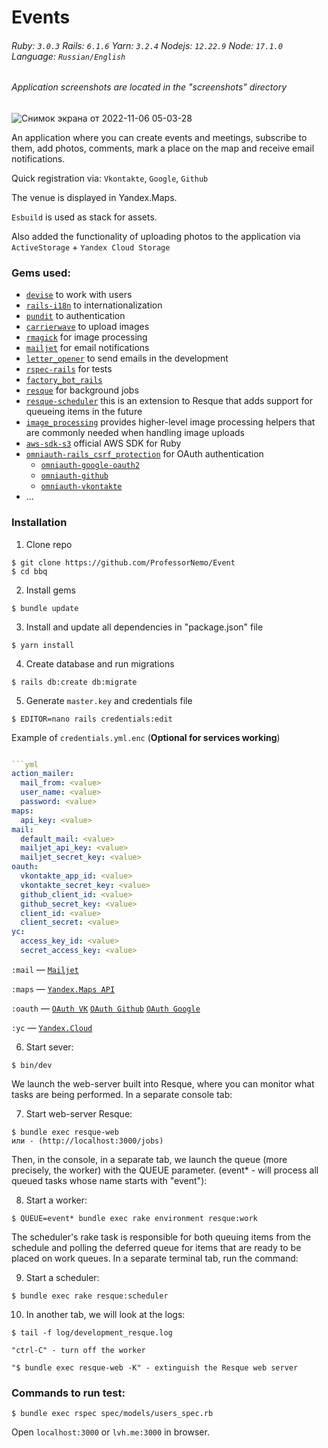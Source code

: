 # Events

###### Ruby: `3.0.3` Rails: `6.1.6` Yarn: `3.2.4` Nodejs: `12.22.9` Node: `17.1.0` Language: `Russian/English`
###### Application screenshots are located in the "screenshots" directory
![Снимок экрана от 2022-11-06 05-03-28](https://user-images.githubusercontent.com/102049907/200151043-9fa8f342-f911-4546-9312-8c6d1a85bb4b.png)


An application where you can create events and meetings, subscribe to them, add photos, comments, mark a place on the map and receive email notifications.

Quick registration via: `Vkontakte`, `Google`, `Github`

The venue is displayed in Yandex.Maps.

`Esbuild` is used as stack for assets.

Also added the functionality of uploading photos to the application via `ActiveStorage` + `Yandex Cloud Storage`

### Gems used:

- [`devise`](https://github.com/heartcombo/devise) to work with users
- [`rails-i18n`](https://github.com/svenfuchs/rails-i18n) to internationalization
- [`pundit`](https://github.com/varvet/pundit) to authentication
- [`carrierwave`](https://github.com/carrierwaveuploader/carrierwave) to upload images
- [`rmagick`](https://github.com/rmagick/rmagick) for image processing
- [`mailjet`](https://github.com/mailjet/mailjet-gem) for email notifications
- [`letter_opener`](https://github.com/ryanb/letter_opener) to send emails in the development
- [`rspec-rails`](https://github.com/rspec/rspec-rails) for tests
- [`factory_bot_rails`](https://github.com/thoughtbot/factory_bot_rails)
- [`resque`](https://github.com/resque/resque) for background jobs
- [`resque-scheduler`](https://github.com/resque/resque-scheduler) this is an extension to Resque that adds
support for queueing items in the future
- [`image_processing`](https://github.com/janko/image_processing) provides higher-level image processing helpers that are commonly needed when handling image uploads
- [`aws-sdk-s3`](https://github.com/aws/aws-sdk-ruby) official AWS SDK for Ruby
- [`omniauth-rails_csrf_protection`](https://github.com/cookpad/omniauth-rails_csrf_protection) for OAuth authentication
  - [`omniauth-google-oauth2`](https://github.com/zquestz/omniauth-google-oauth2)
  - [`omniauth-github`](https://github.com/omniauth/omniauth-github)
  - [`omniauth-vkontakte`](https://github.com/mamantoha/omniauth-vkontakte)
- ...

### Installation

1. Clone repo
```
$ git clone https://github.com/ProfessorNemo/Event
$ cd bbq
```

2. Install gems
```
$ bundle update
```

3. Install and update all dependencies in "package.json" file
```
$ yarn install
```

4. Create database and run migrations
```
$ rails db:create db:migrate
```

5. Generate `master.key` and credentials file
```
$ EDITOR=nano rails credentials:edit
```

Example of `credentials.yml.enc` (**Optional for services working**)
```yml

```yml
action_mailer:
  mail_from: <value>
  user_name: <value>
  password: <value>
maps:
  api_key: <value>
mail:
  default_mail: <value>
  mailjet_api_key: <value>
  mailjet_secret_key: <value>
oauth:
  vkontakte_app_id: <value>
  vkontakte_secret_key: <value>
  github_client_id: <value>
  github_secret_key: <value>
  client_id: <value>
  client_secret: <value>
yc:
  access_key_id: <value>
  secret_access_key: <value>
```

`:mail` — [`Mailjet`](https://www.mailjet.com/)

`:maps` — [`Yandex.Maps API`](https://yandex.ru/dev/maps)

`:oauth` — [`OAuth VK`](https://dev.vk.com/) [`OAuth Github`](https://developer.github.com/) [`OAuth Google`](https://developers.google.com/identity/protocols/oauth2)

`:yc` — [`Yandex.Cloud`](https://cloud.yandex.ru/docs/storage/s3/)


6. Start sever:
```
$ bin/dev
```

We launch the web-server built into Resque, where you can monitor what tasks are being performed. In a separate console tab:

7. Start web-server Resque:
```
$ bundle exec resque-web
или - (http://localhost:3000/jobs)
```

Then, in the console, in a separate tab, we launch the queue (more precisely, the worker) with the QUEUE parameter. (event* - will process all queued tasks whose name starts with "event"):

8. Start a worker:
```
$ QUEUE=event* bundle exec rake environment resque:work
```

The scheduler's rake task is responsible for both queuing items from the schedule and polling the deferred queue for items that are ready to be placed on work queues. In a separate terminal tab, run the command:

9. Start a scheduler:
```
$ bundle exec rake resque:scheduler
```

10. In another tab, we will look at the logs:
```
$ tail -f log/development_resque.log
```

```
"ctrl-C" - turn off the worker
```
```
"$ bundle exec resque-web -K" - extinguish the Resque web server
```

### Сommands to run test:
```
$ bundle exec rspec spec/models/users_spec.rb
```

Open `localhost:3000` or `lvh.me:3000` in browser.
